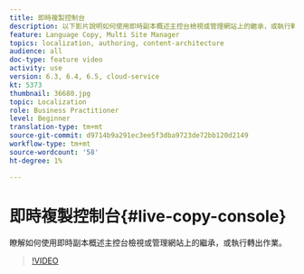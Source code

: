 ```yaml
---
title: 即時複製控制台
description: 以下影片說明如何使用即時副本概述主控台檢視或管理網站上的繼承，或執行轉出作業。
feature: Language Copy, Multi Site Manager
topics: localization, authoring, content-architecture
audience: all
doc-type: feature video
activity: use
version: 6.3, 6.4, 6.5, cloud-service
kt: 5373
thumbnail: 36680.jpg
topic: Localization
role: Business Practitioner
level: Beginner
translation-type: tm+mt
source-git-commit: d9714b9a291ec3ee5f3dba9723de72bb120d2149
workflow-type: tm+mt
source-wordcount: '58'
ht-degree: 1%

---
```



# 即時複製控制台{#live-copy-console}

瞭解如何使用即時副本概述主控台檢視或管理網站上的繼承，或執行轉出作業。

>[!VIDEO](https://video.tv.adobe.com/v/36680?quality=12&learn=on)
